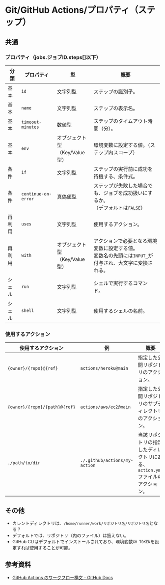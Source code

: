 # Git/GitHub Actions/プロパティ（ステップ）

## 共通

### プロパティ（jobs.ジョブID.steps[]以下）

| 分類   | プロパティ                                | 型                                  | 概要                                                         |
| ------ | ----------------------------------------- | ----------------------------------- | ------------------------------------------------------------ |
| 基本   | `id`                | 文字列型                            | ステップの識別子。                                           |
| 基本   | `name`              | 文字列型                            | ステップの表示名。                                           |
| 基本   | `timeout-minutes`   | 数値型                              | ステップのタイムアウト時間（分）。                           |
| 基本   | `env`               | オブジェクト型<br />（Key/Value型） | 環境変数に設定する値。（ステップ内スコープ）                 |
| 条件   | `if`                | 文字列型                            | ステップの実行前に成功を待機する、条件式。                   |
| 条件   | `continue-on-error` | 真偽値型                            | ステップが失敗した場合でも、ジョブを成功扱いにするか。<br />（デフォルトは`FALSE`） |
| 再利用 | `uses`              | 文字列型                            | 使用するアクション。                                         |
| 再利用 | `with`              | オブジェクト型<br />（Key/Value型） | アクションで必要となる環境変数に設定する値。<br />変数名の先頭には`INPUT_`が付与され、大文字に変換される。 |
| シェル | `run`               | 文字列型                            | シェルで実行するコマンド。                                   |
| シェル | `shell`             | 文字列型                            | 使用するシェルの名前。                                       |

### 使用するアクション

| 使用するアクション            | 例                            | 概要                                                         |
| ----------------------------- | ----------------------------- | ------------------------------------------------------------ |
| `{owner}/{repo}@{ref}`        | `actions/heroku@main`         | 指定した公開リポジトリのアクション。                         |
| `{owner}/{repo}/{path}@{ref}` | `actions/aws/ec2@main`        | 指定した公開リポジトリのサブディレクトリのアクション。       |
| `./path/to/dir`               | `./.github/actions/my-action` | 当該リポジトリの指定したディレクトリにある、<br />`action.yml`ファイルのアクション。 |

## その他

- カレントディレクトリは、`/home/runner/work/リポジトリ名/リポジトリ名`となる？
- デフォルトでは、リポジトリ（内のファイル）は扱えない。
- GitHub CLIはデフォルトでインストールされており、環境変数`GH_TOKEN`を設定すれば使用することが可能。

## 参考資料

- [GitHub Actions のワークフロー構文 - GitHub Docs](https://docs.github.com/ja/actions/using-workflows/workflow-syntax-for-github-actions#jobsjob_idsteps)
